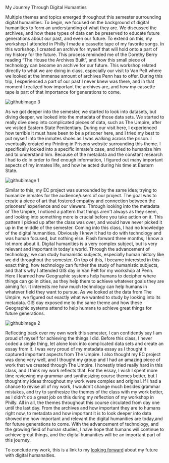 My Jounrey Through Digital Humanties

Multiple themes and topics emerged throughout this semester surrounding digital humanities. To begin, we focused on the background of digital humanities to form an understanding of what they are. We discussed the archives, and how these types of data can be preserved to educate future generations about our past, and even our future. To extend on this, my workshop I attended in Philly I made a cassette tape of my favorite songs. In this workshop, I created an archive for myself that will hold onto a part of my history for the future. This process reminded me of the Dorethy Berry reading “The House the Archives Built”, and how this small piece of technology can become an archive for our future. This workshop related directly to what we are doing in class, especially our visit to Van Pelt where we looked at the immense amount of archives Penn has to offer. During this trip, I experienced a part of our past I never knew was there, and in that moment I realized how important the archives are, and how my cassette tape is part of that importance for generations to come.

![githubimage 3](https://github.com/user-attachments/assets/6d9e3b01-4536-4424-9913-eb87caf846b5)

As we got deeper into the semester, we started to look into datasets,  but diving deeper, we looked into the metadata of those data sets. We started to really dive deep into complicated pieces of data, such as The Umpire, after we visited Eastern State Penitentiary. During our visit here, I experienced how terrible it must have been to be a prisoner here, and I tried my best to put myself into the inmates shoes as I was walking across the prison. I eventually created my Printing in Prisons website surrounding this theme. I specifically looked into a specific inmate's case, and tried to humanize him and to understand him. Because of the metadata and the constant research I had to do in order to find enough information, I figured out many important aspects of my inmates life, and how he acted during his time at Eastern State. 

![githubimage 1](https://github.com/user-attachments/assets/37567dbd-1a15-4eb5-9d20-56f8643f8cd7)

Similar to this, my EC project was surrounded by the same idea; trying to humanize inmates for the audience/users of our project. The goal was to create a piece of art that fostered empathy and connection between the prisoners' experience and our viewers. Through looking into the metadata of The Umpire, I noticed a pattern that things aren't always as they seem, and looking into something more is crucial before you take action on it. This pattern I picked up after the class was over, and would have never picked it up in the middle of the semester. Coming into this class, I had no knowledge of the digital humanities. Obviously I knew it had to do with technology and was human focused, but nothing else. Flash forward three months, I know a lot more about it. Digital humanities is a very complex subject, but is very relevant and important in today's world. Through the advancement of technology, we can study humanistic subjects, especially human history like we did throughout the semester. On top of this, I became interested in this exact thing, how technology can further the study of humanistic subjects, and that's why I attended GIS day in Van Pelt for my workshop at Penn. Here I learned how Geographic systems help humans to decipher where things can go in cities, as they help them to achieve whatever goals they are aiming for. It interests me how much technology can help humans in whatever field they want to pursue. As we looked at the data from The Umpire, we figured out exactly what we wanted to study by looking into its metadata. GIS day exposed me to the same theme and how these Geographic systems attend to help humans to achieve great things for future generations. 

![githubimage 2](https://github.com/user-attachments/assets/d4b7123b-2d7e-4240-a951-bb042a6775c0)

Reflecting back over my own work this semester, I can confidently say I am proud of myself for achieving the things I did. Before this class, I never coded a single thing, let alone look into complicated data sets and create an essay from it. I was very proud of my metadata essay as I thought it captured important aspects from The Umpire. I also thought my EC project was done very well, and I thought my group and I had an amazing piece of work that we created through The Umpire. I honestly tried really hard in this class, and I think my work reflects that. For the essay, I wish I spent more time reviewing my grammar and synthesizing course themes better, but I thought my ideas throughout my work were complex and original. If I had a chance to revise all of my work, I wouldn't change much besides grammar mistakes, and try to synthesize the themes of the class with my work better, as I didn't do a great job on this during my reflection of my workshop in Philly. All in all, the themes throughout this course circulated from day one until the last day. From the archives and how important they are to humans right now, to metadata and how important it is to look deeper into data showed me how important and relevant the digital humanities are today,and for future generations to come. With the advancement of technology, and the growing field of human studies, I have hope that humans will continue to achieve great things, and the digital humanities will be an important part of this journey. 


To conclude my work, this is a link to my [looking forward](lookingforward.html) about my future with digital humanaities.
